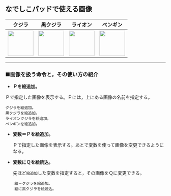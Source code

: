 なでしこパッドで使える画像
---

|クジラ|黒クジラ|ライオン|ペンギン|
|:----:|:----:|:----:|:----:|
|<img src="./img/kujira.png" width=80 height=80>|<img src="./img/kujira-bk.png" width=80 height=80>|<img src="./img/lion.gif" width=80 height=80>|<img src="./img/penguin.gif" width=80 height=80>|

---

### ■画像を扱う命令と，その使い方の紹介

- **Ｐを絵追加。**

Ｐで指定した画像を表示する。Ｐには，上にある画像の名前を指定する。

```
クジラを絵追加。
黒クジラを絵追加。
ライオンクジラを絵追加。
ペンギンを絵追加。
```

- **変数＝Ｐを絵追加。**

  Ｐで指定した画像を表示する。あとで変数を使って画像を変更できるようになる。

- **変数にＱを絵読込。**

  先ほど`絵追加`した変数を指定すると，その画像をＱに変更できる。

````
    絵＝クジラを絵追加。
    絵に黒クジラを絵読込。
````
